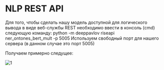 # NLP REST API

Для того, чтобы сделать нашу модель доступной для логического вывода в виде веб-службы REST необходимо ввести в консоль (cmd) следующую команду:
python -m deeppavlov riseapi ner_ontones_bert_mult -p 5005
Используем свободный порт для нашего сервера (в данном случае это порт 5005)

Получаем примерно следущее:

![1](https://user-images.githubusercontent.com/87085844/205342903-fd351a65-a953-4f36-ab7a-d6c46ee9fc77.png)
